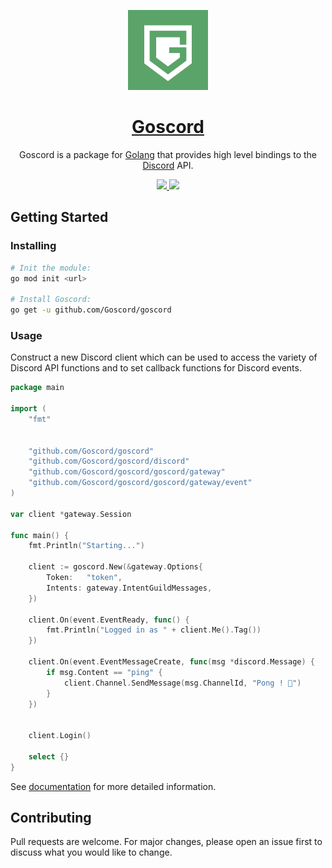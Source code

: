 <p align="center">
  <a href="https://goscord.dev">
    <img src="./resource/logo.png" height="128">
    <h1 align="center">Goscord</h1>
  </a>
</p>

<p align="center">Goscord is a package for <a href="https://golang.org">Golang</a> that provides high level bindings to the <a href="https://discord.com">Discord</a> API.</p>

<p align="center">
  <a href="https://discord.gg/6Np8sbyHXt">
    <img src="https://badgen.net/badge/icon/Discord?icon=discord&label">
  </a>
  <a href="https://goscord.dev">
    <img src="https://badgen.net/badge/icon/Website?icon=chrome&label">
  </a>
</p>

## Getting Started
### Installing
```sh
# Init the module:
go mod init <url> 

# Install Goscord:
go get -u github.com/Goscord/goscord
```

### Usage
Construct a new Discord client which can be used to access the variety of 
Discord API functions and to set callback functions for Discord events.

```go
package main

import (
    "fmt"


    "github.com/Goscord/goscord"
    "github.com/Goscord/goscord/discord"
    "github.com/Goscord/goscord/goscord/gateway"
    "github.com/Goscord/goscord/goscord/gateway/event"
)

var client *gateway.Session

func main() {
    fmt.Println("Starting...")

    client := goscord.New(&gateway.Options{
        Token:   "token",
        Intents: gateway.IntentGuildMessages,
    })

	client.On(event.EventReady, func() {
		fmt.Println("Logged in as " + client.Me().Tag())
	})

	client.On(event.EventMessageCreate, func(msg *discord.Message) {
		if msg.Content == "ping" {
			client.Channel.SendMessage(msg.ChannelId, "Pong ! 🏓")
		}
	})


    client.Login()

    select {}
}
```

See [documentation](https://goscord.dev/documentation) for more detailed information.

## Contributing
Pull requests are welcome. For major changes, please open an issue first to discuss what you would like to change. 
